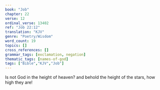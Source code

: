 ```yaml
---
book: "Job"
chapter: 22
verse: 12
ordinal_verse: 13402
ref: "Job 22:12"
translation: "KJV"
genre: "Poetry/Wisdom"
word_count: 19
topics: []
cross_references: []
grammar_tags: [exclamation, negation]
thematic_tags: [names-of-god]
tags: ["Bible","KJV","Job"]
---
```

Is not God in the height of heaven? and behold the height of the stars, how high they are!

